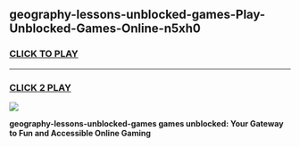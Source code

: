
## geography-lessons-unblocked-games-Play-Unblocked-Games-Online-n5xh0
<h3>
<a href="https://premium76.site?title=geography-lessons-unblocked-games&ref=25A">CLICK TO PLAY</a></h3>
<hr>

<h3>
<a href="https://premium76.site?title=geography-lessons-unblocked-games&ref=25A">CLICK 2 PLAY</a>
  
</h3>

<a href="https://premium76.site?title=geography-lessons-unblocked-games&ref=25A"><img src="https://clearcache.store/games.png"></a>


**geography-lessons-unblocked-games games unblocked: Your Gateway to Fun and Accessible Online Gaming**
